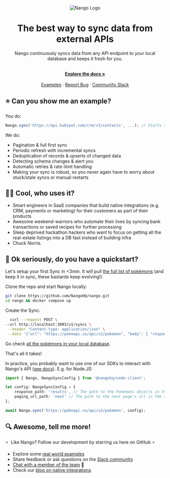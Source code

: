 <div align="center">
  
  ![Nango Logo](https://uploads-ssl.webflow.com/62a9f4a7a5a3d9ef1439982a/6311c3a48ebd85d6ed8f8f05_logo-background.png)

</div>

<h1 align="center">The best way to sync data from external APIs</h1>

<div align="center">
Nango continuously syncs data from any API endpoint to your local database and keeps it fresh for you.
</div>

<p align="center">
    <br />
    <a href="https://docs.nango.dev" rel="dofollow"><strong>Explore the docs »</strong></a>
    <br />

  <br/>
    <a href="https://docs.nango.dev">Examples</a>
    ·
    <a href="https://github.com/nangohq/nango/issues">Report Bug</a>
    ·
    <a href="https://nango.dev/slack">Community Slack</a>
</p>

## ⭐ Can you show me an example?

You do:

```ts
Nango.sync('https://api.hubspot.com/crm/v3/contacts', ...); // Starts syncing Hubspot's contacts forever!
```

We do:

-   Pagination & full first sync
-   Periodic refresh with incremental syncs
-   Deduplication of records & upserts of changed data
-   Detecting schema changes & alert you
-   Automatic retries & rate-limit handling
-   Making your sync is robust, so you never again have to worry about stuck/stale syncs or manual restarts

## 🧑‍💻 Cool, who uses it?

-   Smart engineers in SaaS companies that build native integrations (e.g. CRM, payments or marketing) for their customers as part of their products
-   Awesome weekend-warriors who automate their lives by syncing bank transactions or saved recipes for further processing
-   Sleep deprived hackathon hackers who want to focus on getting all the real-estate listings into a DB fast instead of building infra
-   Chuck Norris.

## 🚀 Ok seriously, do you have a quickstart?

Let's setup your first Sync in <3min. It will pull [the full list of pokémons](https://pokeapi.co/) (and keep it in sync, these bastards keep evolving!).

Clone the repo and start Nango locally:

```bash
git clone https://github.com/NangoHQ/nango.git
cd nango && docker compose up
```

Create the Sync:

```bash
  curl --request POST \
--url http://localhost:3003/v1/syncs \
 --header "Content-type: application/json" \
 --data '{"url": "https://pokeapi.co/api/v2/pokemon", "body": { "response_path": "results", "paging_url_path":"next"}}'
```

Go check [all the pokémons in your local database](http://localhost:8080/?pgsql=nango-db&username=nango&db=nango&ns=public&select=_nango_raw).

That's all it takes!

In practice, you probably want to use one of our SDKs to interact with Nango's API ([see docs](https://docs.nango.dev)). E.g. for Node.JS:

```ts
import { Nango, NangoSyncConfig } from '@nangohq/node-client';

let config: NangoSyncConfig = {
    response_path: 'results', // The path to the Pokémons objects in the response.
    paging_url_path: 'next' // The path to the next page's url in the response.
};

await Nango.sync('https://pokeapi.co/api/v2/pokemon', config);
```

## 🔍 Awesome, tell me more!

⭐  Like Nango? Follow our development by starring us here on GitHub ⭐

-   Explore some [real world examples](https://docs.nango.dev)
-   Share feedback or ask questions on the [Slack community](https://nango.dev/slack)
-   [Chat with a member of the team](https://nango.dev/demo) 👋
-   Check our [blog on native integrations](https://www.nango.dev/blog)
